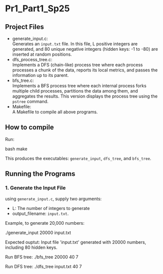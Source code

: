 # Pr1_Part1_Sp25
## Project Files
- generate_input.c:  
  Generates an `input.txt` file. In this file, L positive integers are generated, and 80 unique negative integers (hidden keys: -1 to -80) are inserted at random positions.
- dfs_process_tree.c:  
  Implements a DFS (chain-like) process tree where each process processes a chunk of the data, reports its local metrics, and passes the information up to its parent.
- bfs_tree.c:  
  Implements a BFS process tree where each internal process forks multiple child processes, partitions the data among them, and aggregates the results. This version displays the process tree using the `pstree` command.
- Makefile:  
  A Makefile to compile all above programs.
## How to compile
Run:

bash
make

This produces the executables: `generate_input`, `dfs_tree`, and `bfs_tree`.

## Running the Programs

### 1. Generate the Input File

using `generate_input.c`, supply two arguments:
- L: The number of integers to generate
- output_filename: `input.txt`.

Example, to generate 20,000 numbers:

./generate_input 20000 input.txt

Expected ouptut: 
Input file 'input.txt' generated with 20000 numbers, including 80 hidden keys.

Run BFS tree:
./bfs_tree 20000 40 7

Run DFS tree:
./dfs_tree input.txt 40 7

